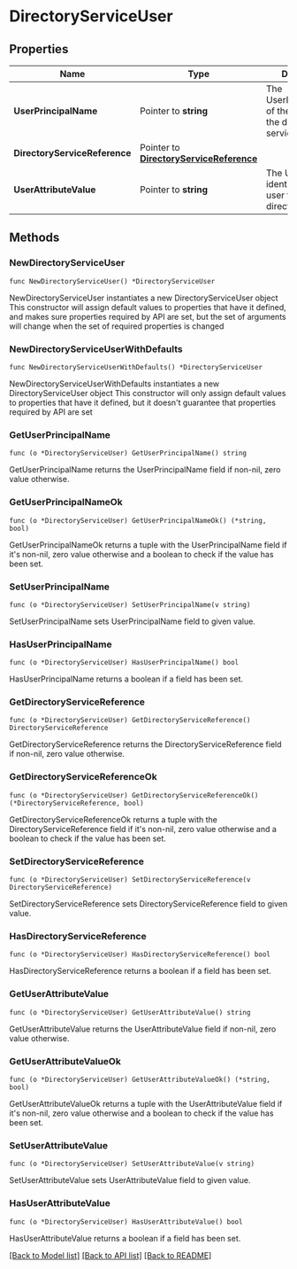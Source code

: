 # DirectoryServiceUser

## Properties

Name | Type | Description | Notes
------------ | ------------- | ------------- | -------------
**UserPrincipalName** | Pointer to **string** | The UserPrincipalName of the user from the directory service.  | [optional] 
**DirectoryServiceReference** | Pointer to [**DirectoryServiceReference**](DirectoryServiceReference.md) |  | [optional] 
**UserAttributeValue** | Pointer to **string** | The Unique identifier for each user from the directory service.  | [optional] 

## Methods

### NewDirectoryServiceUser

`func NewDirectoryServiceUser() *DirectoryServiceUser`

NewDirectoryServiceUser instantiates a new DirectoryServiceUser object
This constructor will assign default values to properties that have it defined,
and makes sure properties required by API are set, but the set of arguments
will change when the set of required properties is changed

### NewDirectoryServiceUserWithDefaults

`func NewDirectoryServiceUserWithDefaults() *DirectoryServiceUser`

NewDirectoryServiceUserWithDefaults instantiates a new DirectoryServiceUser object
This constructor will only assign default values to properties that have it defined,
but it doesn't guarantee that properties required by API are set

### GetUserPrincipalName

`func (o *DirectoryServiceUser) GetUserPrincipalName() string`

GetUserPrincipalName returns the UserPrincipalName field if non-nil, zero value otherwise.

### GetUserPrincipalNameOk

`func (o *DirectoryServiceUser) GetUserPrincipalNameOk() (*string, bool)`

GetUserPrincipalNameOk returns a tuple with the UserPrincipalName field if it's non-nil, zero value otherwise
and a boolean to check if the value has been set.

### SetUserPrincipalName

`func (o *DirectoryServiceUser) SetUserPrincipalName(v string)`

SetUserPrincipalName sets UserPrincipalName field to given value.

### HasUserPrincipalName

`func (o *DirectoryServiceUser) HasUserPrincipalName() bool`

HasUserPrincipalName returns a boolean if a field has been set.

### GetDirectoryServiceReference

`func (o *DirectoryServiceUser) GetDirectoryServiceReference() DirectoryServiceReference`

GetDirectoryServiceReference returns the DirectoryServiceReference field if non-nil, zero value otherwise.

### GetDirectoryServiceReferenceOk

`func (o *DirectoryServiceUser) GetDirectoryServiceReferenceOk() (*DirectoryServiceReference, bool)`

GetDirectoryServiceReferenceOk returns a tuple with the DirectoryServiceReference field if it's non-nil, zero value otherwise
and a boolean to check if the value has been set.

### SetDirectoryServiceReference

`func (o *DirectoryServiceUser) SetDirectoryServiceReference(v DirectoryServiceReference)`

SetDirectoryServiceReference sets DirectoryServiceReference field to given value.

### HasDirectoryServiceReference

`func (o *DirectoryServiceUser) HasDirectoryServiceReference() bool`

HasDirectoryServiceReference returns a boolean if a field has been set.

### GetUserAttributeValue

`func (o *DirectoryServiceUser) GetUserAttributeValue() string`

GetUserAttributeValue returns the UserAttributeValue field if non-nil, zero value otherwise.

### GetUserAttributeValueOk

`func (o *DirectoryServiceUser) GetUserAttributeValueOk() (*string, bool)`

GetUserAttributeValueOk returns a tuple with the UserAttributeValue field if it's non-nil, zero value otherwise
and a boolean to check if the value has been set.

### SetUserAttributeValue

`func (o *DirectoryServiceUser) SetUserAttributeValue(v string)`

SetUserAttributeValue sets UserAttributeValue field to given value.

### HasUserAttributeValue

`func (o *DirectoryServiceUser) HasUserAttributeValue() bool`

HasUserAttributeValue returns a boolean if a field has been set.


[[Back to Model list]](../README.md#documentation-for-models) [[Back to API list]](../README.md#documentation-for-api-endpoints) [[Back to README]](../README.md)



